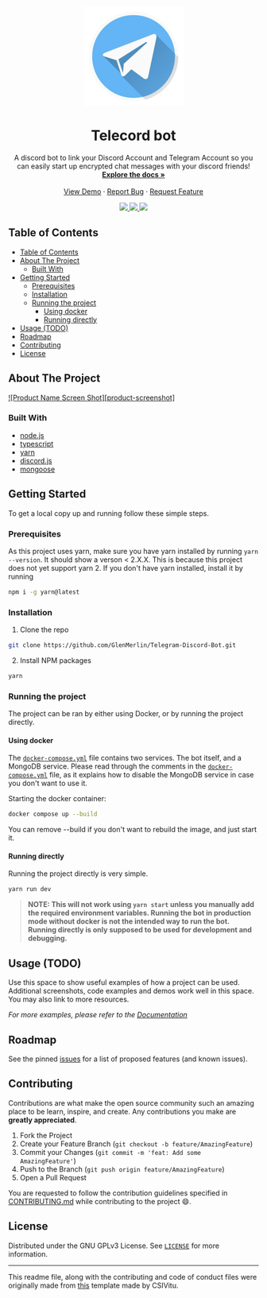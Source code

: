 <!--markdownlint-disable first-line-heading ol-prefix -->

<!-- PROJECT LOGO -->
<br />
<p align="center">
  <a href="https://github.com/GlenMerlin/Telegram-Discord-Bot">
    <img src="./assets/logo.jpg" alt="Logo" width="200px">
  </a>

  <h1 align="center">Telecord bot</h1>

  <p align="center">
    A discord bot to link your Discord Account and Telegram Account so you can easily start up encrypted chat messages with your discord friends!
    <br />
    <a href="https://github.com/GlenMerlin/Telegram-Discord-Bot/wiki"><strong>Explore the docs »</strong></a>
    <br />
    <br />
    <a href="https://github.com/GlenMerlin/Telegram-Discord-Bot">View Demo</a>
    ·
    <a href="https://github.com/GlenMerlin/Telegram-Discord-Bot/issues">Report Bug</a>
    ·
    <a href="https://github.com/GlenMerlin/Telegram-Discord-Bot/issues">Request Feature</a>
  </p>
  <div align="center">
    <a href="https://corax.team">
      <img src="https://img.shields.io/badge/Team-Corax-purple">
    </a>
    <a href="https://github.com/GlenMerlin/Telegram-Discord-Bot/issues">
      <img src="https://img.shields.io/github/issues/GlenMerlin/Telegram-Discord-Bot.svg">
    </a>
    <a href="https://github.com/GlenMerlin/Telegram-Discord-Bot/pulls">
      <img src="https://img.shields.io/github/issues-pr-raw/GlenMerlin/Telegram-Discord-Bot.svg">
    </a>
  </div>
</p>

<!-- TABLE OF CONTENTS -->

## Table of Contents

- [Table of Contents](#table-of-contents)
- [About The Project](#about-the-project)
  - [Built With](#built-with)
- [Getting Started](#getting-started)
  - [Prerequisites](#prerequisites)
  - [Installation](#installation)
  - [Running the project](#running-the-project)
    - [Using docker](#using-docker)
    - [Running directly](#running-directly)
- [Usage (TODO)](#usage-todo)
- [Roadmap](#roadmap)
- [Contributing](#contributing)
- [License](#license)

<!-- ABOUT THE PROJECT -->

## About The Project

[![Product Name Screen Shot][product-screenshot]](https://example.com)

<!-- Here's a blank template to get started:
**To avoid retyping too much info. Do a search and replace with your text editor for the following:**
`ent3r`, `corax-bot-nodejs-rewrite` -->

### Built With

- [node.js](https://nodejs.org)
- [typescript](https://typescriptlang.org)
- [yarn](https://yarnpkg.com)
- [discord.js](https://www.npmjs.com/package/discord.js)
- [mongoose](https://www.npmjs.com/package/mongoose)
<!-- - []() -->

<!-- GETTING STARTED -->

## Getting Started

To get a local copy up and running follow these simple steps.

### Prerequisites

As this project uses yarn, make sure you have yarn installed by running `yarn --version`. It should show a verson < 2.X.X.
This is because this project does not yet support yarn 2. If you don't have yarn installed, install it by running

```bash
npm i -g yarn@latest
```

### Installation

1. Clone the repo

```bash
git clone https://github.com/GlenMerlin/Telegram-Discord-Bot.git
```

2. Install NPM packages

```bash
yarn
```

### Running the project

The project can be ran by either using Docker, or by running the project directly.

#### Using docker

The [`docker-compose.yml`](./docker-compose.yml) file contains two services. The bot itself, and a MongoDB service. Please read through the comments in the [`docker-compose.yml`](docker-compose.yml) file, as it explains how to disable the MongoDB service in case you don't want to use it.

Starting the docker container:

```bash
docker compose up --build
```

You can remove --build if you don't want to rebuild the image, and just start it.

#### Running directly

Running the project directly is very simple.

```bash
yarn run dev
```

> **NOTE: This will not work using `yarn start` unless you manually add the required environment variables. Running the bot in production mode without docker is not the intended
> way to run the bot. Running directly is only supposed to be used for development and debugging.**

<!-- USAGE EXAMPLES -->

## Usage (TODO)

Use this space to show useful examples of how a project can be used. Additional screenshots, code examples and demos work well in this space. You may also link to more resources.

_For more examples, please refer to the [Documentation](https://example.com)_

<!-- ROADMAP -->

## Roadmap

See the pinned [issues][issues-link] for a list of proposed features (and known issues).

<!-- CONTRIBUTING -->

## Contributing

Contributions are what make the open source community such an amazing place to be learn, inspire, and create. Any contributions you make are **greatly appreciated**.

1. Fork the Project
2. Create your Feature Branch (`git checkout -b feature/AmazingFeature`)
3. Commit your Changes (`git commit -m 'feat: Add some AmazingFeature'`)
4. Push to the Branch (`git push origin feature/AmazingFeature`)
5. Open a Pull Request

You are requested to follow the contribution guidelines specified in [CONTRIBUTING.md](./CONTRIBUTING.md) while contributing to the project :smile:.

<!-- LICENSE -->

## License

Distributed under the GNU GPLv3 License. See [`LICENSE`](./LICENSE) for more information.

---

This readme file, along with the contributing and code of conduct files were originally made from [this][original-template] template made by CSIVitu.

<!-- MARKDOWN LINKS & IMAGES -->
<!-- https://www.markdownguide.org/basic-syntax/#reference-style-links -->

[original-template]: https://github.com/csivitu/Template
[issues-link]: https://github.com/GlenMerlin/Telegram-Discord-Bot/issues
